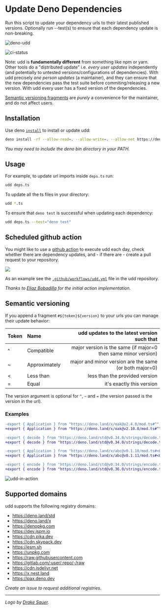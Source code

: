 # Update Deno Dependencies

Run this script to update your dependency urls to their latest published
versions. Optionally run --test(s) to ensure that each dependency update is
non-breaking.

![deno-udd](https://user-images.githubusercontent.com/1931852/76134819-37add280-5fd6-11ea-96c3-adbd57cfa68c.jpg)

![ci-status](https://github.com/hayd/deno-udd/workflows/ci/badge.svg)

Note: udd is **fundamentally different** from something like npm or yarn. Other
tools do a "distributed update" i.e. _every user updates_ independently (and
potentially to untested versions/configurations of dependencies). With udd
precisely _one person updates_ (a maintainer), and they can ensure that the new
dependencies pass the test suite before commiting/releasing a new version. With
udd every user has a fixed version of the dependencies.

[Semantic versioning fragments](https://github.com/hayd/deno-udd#semantic-versioning)
are _purely_ a convenience for the maintainer, and do not affect users.

## Installation

Use deno
[`install`](https://deno.land/manual/tools/script_installer) to
install or update udd:

```sh
deno install -rf --allow-read=. --allow-write=. --allow-net https://deno.land/x/udd/main.ts
```

_You may need to include the deno bin directory in your PATH._

## Usage

For example, to update url imports inside `deps.ts` run:

```sh
udd deps.ts
```

To update all the ts files in your directory:

```sh
udd *.ts
```

To ensure that `deno test` is successful when updating each dependency:

```sh
udd deps.ts --test="deno test"
```

## Scheduled github action

You might like to use a [github action](https://docs.github.com/en/actions) to
execute udd each day, check whether there are dependency updates, and - if there
are - create a pull request to your repository.

![](https://user-images.githubusercontent.com/1931852/140999026-cebd4e9b-768a-4005-8888-2a964bccfe71.png)

As an example see the
[`.github/workflows/udd.yml`](https://github.com/hayd/deno-udd/blob/master/.github/workflows/udd.yml)
file in the udd repository.

_Thanks to [Eliaz Bobadilla](https://github.com/UltiRequiem) for the initial
action implementation._

## Semantic versioning

If you append a fragment `#${token}${version}` to your urls you can manage their
update behavior:

| Token | Name          |                    udd updates to the latest version such that |
| :---- | :------------ | -------------------------------------------------------------: |
| ^     | Compatible    | major version is the same (if major=0 then same minor version) |
| ~     | Approximately |         major and minor version are the same (or both major=0) |
| <     | Less than     |                                 less than the provided version |
| =     | Equal         |                                      it's exactly this version |

The version argument is optional for `^`, `~` and `=` (the version passed is the
version in the url).

### Examples

```diff
-export { Application } from "https://deno.land/x/oak@v2.4.0/mod.ts#^";
+export { Application } from "https://deno.land/x/oak@v2.10.0/mod.ts#^";  // 3.x.y is not chosen

-export { decode } from "https://deno.land/std@v0.34.0/strings/decode.ts#=";
+export { decode } from "https://deno.land/std@v0.34.0/strings/decode.ts#=";  // no change

-export { Application } from "https://deno.land/x/abc@v0.1.10/mod.ts#<0.2.0";
+export { Application } from "https://deno.land/x/abc@v0.1.11/mod.ts#<0.2.0";  // 0.2.x is not chosen

-export { encode } from "https://deno.land/std@v0.34.0/strings/encode.ts#~";
+export { encode } from "https://deno.land/std@v0.36.0/strings/encode.ts#~";  // update to latest compatible
```

![udd-in-action](https://user-images.githubusercontent.com/1931852/76695958-a1675580-6642-11ea-81d1-9ed15d22965f.gif)

## Supported domains

udd supports the following registry domains:

- https://deno.land/std
- https://deno.land/x
- https://denopkg.com
- https://dev.jspm.io
- https://cdn.pika.dev
- https://cdn.skypack.dev
- https://esm.sh
- https://unpkg.com
- https://raw.githubusercontent.com
- https://gitlab.com/:user/:repo/-/raw
- https://cdn.jsdelivr.net
- https://x.nest.land
- https://pax.deno.dev

_Create an issue to request additional registries._

---

_Logo by [Drake Sauer](http://clipart-library.com/clipart/6ir6AMoKT.htm)._
